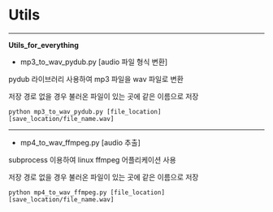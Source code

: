 # Utils
****
**Utils_for_everything**


* mp3_to_wav_pydub.py [audio 파일 형식 변환]

pydub 라이브러리 사용하여 mp3 파일을 wav 파일로 변환

저장 경로 없을 경우 불러온 파일이 있는 곳에 같은 이름으로 저장

```
python mp3_to_wav_pydub.py [file_location] [save_location/file_name.wav]
```
****
* mp4_to_wav_ffmpeg.py [audio 추출]

subprocess 이용하여 linux ffmpeg 어플리케이션 사용

저장 경로 없을 경우 불러온 파일이 있는 곳에 같은 이름으로 저장

```
python mp4_to_wav_ffmpeg.py [file_location] [save_location/file_name.wav]
```
